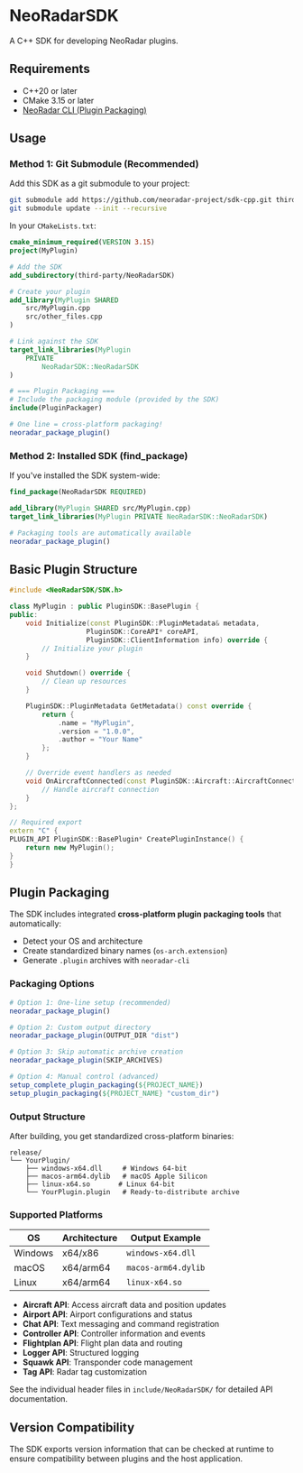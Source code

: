 # NeoRadarSDK

A C++ SDK for developing NeoRadar plugins.

## Requirements

- C++20 or later
- CMake 3.15 or later
- [NeoRadar CLI (Plugin Packaging)](https://github.com/neoradar-project/cli)

## Usage

### Method 1: Git Submodule (Recommended)

Add this SDK as a git submodule to your project:

```bash
git submodule add https://github.com/neoradar-project/sdk-cpp.git third-party/NeoRadarSDK
git submodule update --init --recursive
```

In your `CMakeLists.txt`:

```cmake
cmake_minimum_required(VERSION 3.15)
project(MyPlugin)

# Add the SDK
add_subdirectory(third-party/NeoRadarSDK)

# Create your plugin
add_library(MyPlugin SHARED
    src/MyPlugin.cpp
    src/other_files.cpp
)

# Link against the SDK
target_link_libraries(MyPlugin
    PRIVATE
        NeoRadarSDK::NeoRadarSDK
)

# === Plugin Packaging ===
# Include the packaging module (provided by the SDK)
include(PluginPackager)

# One line = cross-platform packaging!
neoradar_package_plugin()
```

### Method 2: Installed SDK (find_package)

If you've installed the SDK system-wide:

```cmake
find_package(NeoRadarSDK REQUIRED)

add_library(MyPlugin SHARED src/MyPlugin.cpp)
target_link_libraries(MyPlugin PRIVATE NeoRadarSDK::NeoRadarSDK)

# Packaging tools are automatically available
neoradar_package_plugin()
```

## Basic Plugin Structure

```cpp
#include <NeoRadarSDK/SDK.h>

class MyPlugin : public PluginSDK::BasePlugin {
public:
    void Initialize(const PluginSDK::PluginMetadata& metadata,
                   PluginSDK::CoreAPI* coreAPI,
                   PluginSDK::ClientInformation info) override {
        // Initialize your plugin
    }

    void Shutdown() override {
        // Clean up resources
    }

    PluginSDK::PluginMetadata GetMetadata() const override {
        return {
            .name = "MyPlugin",
            .version = "1.0.0",
            .author = "Your Name"
        };
    }

    // Override event handlers as needed
    void OnAircraftConnected(const PluginSDK::Aircraft::AircraftConnectedEvent* event) override {
        // Handle aircraft connection
    }
};

// Required export
extern "C" {
PLUGIN_API PluginSDK::BasePlugin* CreatePluginInstance() {
    return new MyPlugin();
}
}
```

## Plugin Packaging

The SDK includes integrated **cross-platform plugin packaging tools** that automatically:

- Detect your OS and architecture
- Create standardized binary names (`os-arch.extension`)
- Generate `.plugin` archives with `neoradar-cli`

### Packaging Options

```cmake
# Option 1: One-line setup (recommended)
neoradar_package_plugin()

# Option 2: Custom output directory
neoradar_package_plugin(OUTPUT_DIR "dist")

# Option 3: Skip automatic archive creation
neoradar_package_plugin(SKIP_ARCHIVES)

# Option 4: Manual control (advanced)
setup_complete_plugin_packaging(${PROJECT_NAME})
setup_plugin_packaging(${PROJECT_NAME} "custom_dir")
```

### Output Structure

After building, you get standardized cross-platform binaries:

```
release/
└── YourPlugin/
    ├── windows-x64.dll     # Windows 64-bit
    ├── macos-arm64.dylib   # macOS Apple Silicon
    ├── linux-x64.so       # Linux 64-bit
    └── YourPlugin.plugin   # Ready-to-distribute archive
```

### Supported Platforms

| OS      | Architecture | Output Example      |
| ------- | ------------ | ------------------- |
| Windows | x64/x86      | `windows-x64.dll`   |
| macOS   | x64/arm64    | `macos-arm64.dylib` |
| Linux   | x64/arm64    | `linux-x64.so`      |

- **Aircraft API**: Access aircraft data and position updates
- **Airport API**: Airport configurations and status
- **Chat API**: Text messaging and command registration
- **Controller API**: Controller information and events
- **Flightplan API**: Flight plan data and routing
- **Logger API**: Structured logging
- **Squawk API**: Transponder code management
- **Tag API**: Radar tag customization

See the individual header files in `include/NeoRadarSDK/` for detailed API documentation.

## Version Compatibility

The SDK exports version information that can be checked at runtime to ensure compatibility between plugins and the host application.
